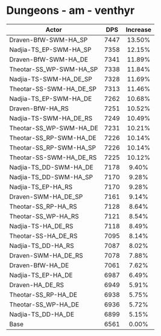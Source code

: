 # Dungeons - am - venthyr
| Actor | DPS | Increase |
|---|:---:|:---:|
|Draven-BfW-SWM-HA_SP|7447|13.50%|
|Nadjia-TS_EP-SWM-HA_SP|7358|12.15%|
|Draven-BfW-SWM-HA_DE|7341|11.89%|
|Theotar-SS_WP-SWM-HA_SP|7338|11.84%|
|Nadjia-TS-SWM-HA_DE_SP|7328|11.69%|
|Theotar-SS-SWM-HA_DE_SP|7313|11.46%|
|Nadjia-TS_EP-SWM-HA_DE|7262|10.68%|
|Draven-BfW-HA_RS|7251|10.52%|
|Nadjia-TS-SWM-HA_DE_RS|7249|10.49%|
|Theotar-SS_WP-SWM-HA_DE|7231|10.21%|
|Theotar-SS_RP-SWM-HA_DE|7226|10.14%|
|Theotar-SS_RP-SWM-HA_SP|7226|10.14%|
|Theotar-SS-SWM-HA_DE_RS|7225|10.12%|
|Nadjia-TS_DD-SWM-HA_DE|7178|9.40%|
|Nadjia-TS_DD-SWM-HA_SP|7170|9.28%|
|Nadjia-TS_EP-HA_RS|7170|9.28%|
|Draven-SWM-HA_DE_SP|7161|9.14%|
|Theotar-SS_RP-HA_RS|7128|8.64%|
|Theotar-SS_WP-HA_RS|7121|8.54%|
|Nadjia-TS-HA_DE_RS|7118|8.49%|
|Theotar-SS-HA_DE_RS|7095|8.14%|
|Nadjia-TS_DD-HA_RS|7087|8.02%|
|Draven-SWM-HA_DE_RS|7078|7.88%|
|Draven-BfW-HA_DE|7061|7.62%|
|Nadjia-TS_EP-HA_DE|6987|6.49%|
|Draven-HA_DE_RS|6949|5.91%|
|Theotar-SS_RP-HA_DE|6938|5.75%|
|Theotar-SS_WP-HA_DE|6936|5.72%|
|Nadjia-TS_DD-HA_DE|6899|5.15%|
|Base|6561|0.00%|
